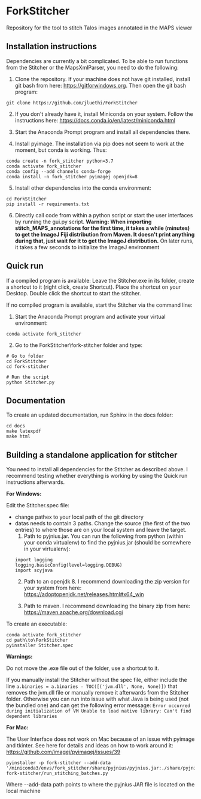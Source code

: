 # ForkStitcher
Repository for the tool to stitch Talos images annotated in the MAPS viewer



Installation instructions
----------
Dependencies are currently a bit complicated. To be able to run functions from the Stitcher or the MapsXmlParser, you need to do the following:

1. Clone the repository. If your machine does not have git installed, install git bash from here: https://gitforwindows.org. Then open the git bash program:
```
git clone https://github.com/jluethi/ForkStitcher
```

2. If you don't already have it, install Miniconda on your system. Follow the instructions here: https://docs.conda.io/en/latest/miniconda.html

3. Start the Anaconda Prompt program and install all dependencies there.

4. Install pyimage. The installation via pip does not seem to work at the moment, but conda is working. Thus:
```
conda create -n fork_stitcher python=3.7
conda activate fork_stitcher
conda config --add channels conda-forge
conda install -n fork_stitcher pyimagej openjdk=8
```

5. Install other dependencies into the conda environment:
```
cd ForkStitcher
pip install -r requirements.txt
```

6. Directly call code from within a python script or start the user interfaces by running the gui.py script.
**Warning: When importing stitch_MAPS_annotations for the first time, it takes a while (minutes) to get the ImageJ Fiji distribution from Maven. It doesn't print anything during that, just wait for it to get the ImageJ distribution.** On later runs, it takes a few seconds to initialize the ImageJ environment


Quick run
----------
If a compiled program is available: Leave the Stitcher.exe in its folder, create a shortcut to it (right click, create Shortcut). Place the shortcut on your Desktop. Double click the shortcut to start the stitcher.

If no compiled program is available, start the Stitcher via the command line:
1. Start the Anaconda Prompt program and activate your virtual environment:
```
conda activate fork_stitcher
```

2. Go to the ForkStitcher\fork-stitcher folder and type:
```
# Go to folder
cd ForkStitcher
cd fork-stitcher

# Run the script
python Stitcher.py
```



Documentation
----------
To create an updated documentation, run Sphinx in the docs folder:
```
cd docs
make latexpdf
make html
```

Building a standalone application for stitcher
----------
You need to install all dependencies for the Stitcher as described above. I recommend testing whether everything is working by using the Quick run instructions afterwards.

**For Windows:**

Edit the Stitcher.spec file:
- change pathex to your local path of the git directory
- datas needs to contain 3 paths. Change the source (the first of the two entries) to where those are on your local system and leave the target.
  1. Path to pyjnius.jar. You can run the following from python (within your conda virtualenv) to find the pyjnius.jar (should be somewhere in your virtualenv):
  ```
  import logging
  logging.basicConfig(level=logging.DEBUG)
  import scyjava
  ```
  2. Path to an openjdk 8. I recommend downloading the zip version for your system from here: https://adoptopenjdk.net/releases.html#x64_win

  3. Path to maven. I recommend downloading the binary zip from here: https://maven.apache.org/download.cgi

To create an executable:
```
conda activate fork_stitcher
cd path\to\ForkStitcher
pyinstaller Stitcher.spec
```

**Warnings:**

Do not move the .exe file out of the folder, use a shortcut to it.

If you manually install the Stitcher without the spec file, either include the line `a.binaries = a.binaries - TOC([('jvm.dll', None, None)])` that removes the jvm.dll file or manually remove it afterwards from the Stitcher folder. Otherwise you can run into issue with what Java is being used (not the bundled one) and can get the following error message: `Error occurred during initialization of VM Unable to load native library: Can't find dependent libraries`



**For Mac:**

The User Interface does not work on Mac because of an issue with pyimage and tkinter. See here for details and ideas on how to work around it: https://github.com/imagej/pyimagej/issues/39
```
pyinstaller -p fork-stitcher --add-data '/miniconda3/envs/fork_stitcher/share/pyjnius/pyjnius.jar:./share/pyjnius/' fork-stitcher/run_stitching_batches.py
```
Where --add-data path points to where the pyjnius JAR file is located on the local machine
